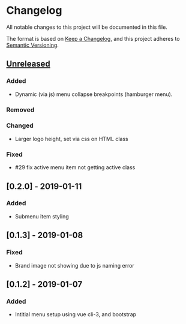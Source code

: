 # Changelog
All notable changes to this project will be documented in this file.

The format is based on [Keep a Changelog](https://keepachangelog.com/en/1.0.0/),
and this project adheres to [Semantic Versioning](https://semver.org/spec/v2.0.0.html).

## [Unreleased]
### Added
- Dynamic (via js) menu collapse breakpoints (hamburger menu).
### Removed
### Changed
- Larger logo height, set via css on HTML class
### Fixed
- #29 fix active menu item not getting active class

## [0.2.0] - 2019-01-11
### Added
- Submenu item styling

## [0.1.3] - 2019-01-08
### Fixed
- Brand image not showing due to js naming error 

## [0.1.2] - 2019-01-07
### Added
- Intitial menu setup using vue cli-3, and bootstrap

[Unreleased]: https://github.com/molgenis/molgenis-ui-context/compare/v1.0.0...HEAD
